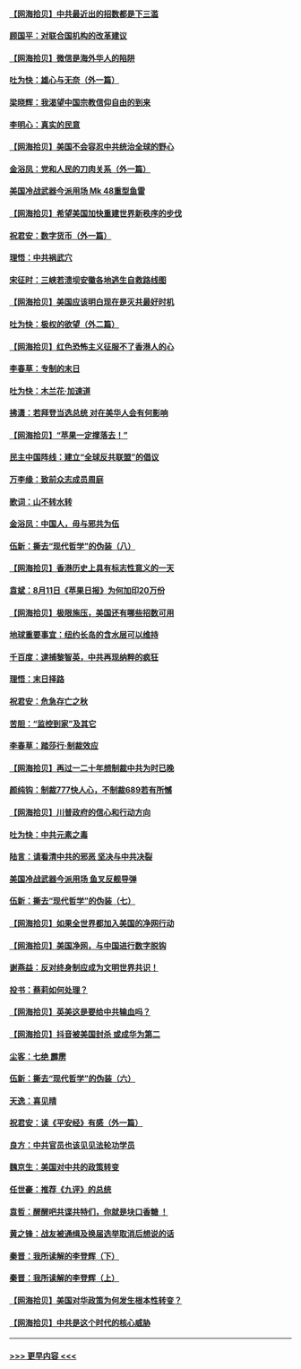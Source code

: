 #### [【网海拾贝】中共最近出的招数都是下三滥](../pages/nsc993/n12341593.md?t=08191151) 
#### [顾国平：对联合国机构的改革建议](../pages/nsc993/n12339928.md?t=08191151) 
#### [【网海拾贝】微信是海外华人的陷阱](../pages/nsc993/n12338868.md?t=08191151) 
#### [吐为快：雄心与无奈（外一篇）](../pages/nsc993/n12338132.md?t=08191151) 
#### [梁晓辉：我渴望中国宗教信仰自由的到来](../pages/nsc993/n12336657.md?t=08191151) 
#### [李明心：真实的民意](../pages/nsc993/n12336089.md?t=08191151) 
#### [【网海拾贝】美国不会容忍中共统治全球的野心](../pages/nsc993/n12336063.md?t=08191151) 
#### [金浴凤：党和人民的刀肉关系（外一篇）](../pages/nsc993/n12335834.md?t=08191151) 
#### [美国冷战武器今派用场 Mk 48重型鱼雷](../pages/nsc993/n12335354.md?t=08191151) 
#### [【网海拾贝】希望美国加快重建世界新秩序的步伐](../pages/nsc993/n12334224.md?t=08191151) 
#### [祝君安：数字货币（外一篇）](../pages/nsc993/n12334186.md?t=08191151) 
#### [理悟：中共祸武穴](../pages/nsc993/n12333962.md?t=08191151) 
#### [宋征时：三峡若溃坝安徽各地逃生自救路线图](../pages/nsc993/n12332450.md?t=08191151) 
#### [【网海拾贝】美国应该明白现在是灭共最好时机](../pages/nsc993/n12332313.md?t=08191151) 
#### [吐为快：极权的欲望（外二篇）](../pages/nsc993/n12332089.md?t=08191151) 
#### [【网海拾贝】红色恐怖主义征服不了香港人的心](../pages/nsc993/n12329296.md?t=08191151) 
#### [李春草：专制的末日](../pages/nsc993/n12329079.md?t=08191151) 
#### [吐为快：木兰花‧加速道](../pages/nsc993/n12327366.md?t=08191151) 
#### [拂潇：若拜登当选总统 对在美华人会有何影响](../pages/nsc993/n12295996.md?t=08191151) 
#### [【网海拾贝】“苹果一定撑落去！”](../pages/nsc993/n12326784.md?t=08191151) 
#### [民主中国阵线：建立“全球反共联盟”的倡议](../pages/nsc993/n12324177.md?t=08191151) 
#### [万李缘：致前众志成员周庭](../pages/nsc993/n12324635.md?t=08191151) 
#### [歌词：山不转水转](../pages/nsc993/n12324599.md?t=08191151) 
#### [金浴凤：中国人，毋与邪共为伍](../pages/nsc993/n12324257.md?t=08191151) 
#### [伍新：撕去“现代哲学”的伪装（八）](../pages/nsc993/n12324188.md?t=08191151) 
#### [【网海拾贝】香港历史上具有标志性意义的一天](../pages/nsc993/n12324021.md?t=08191151) 
#### [袁斌：8月11日《苹果日报》为何加印20万份](../pages/nsc993/n12323955.md?t=08191151) 
#### [【网海拾贝】极限施压，美国还有哪些招数可用](../pages/nsc993/n12322512.md?t=08191151) 
#### [地球重要事宜：纽约长岛的含水层可以维持](../pages/nsc993/n12321844.md?t=08191151) 
#### [千百度：逮捕黎智英，中共再现纳粹的疯狂](../pages/nsc993/n12321777.md?t=08191151) 
#### [理悟：末日择路](../pages/nsc993/n12320812.md?t=08191151) 
#### [祝君安：危急存亡之秋](../pages/nsc993/n12320795.md?t=08191151) 
#### [苦胆：“监控到家”及其它](../pages/nsc993/n12320751.md?t=08191151) 
#### [李春草：踏莎行·制裁效应](../pages/nsc993/n12318290.md?t=08191151) 
#### [【网海拾贝】再过一二十年想制裁中共为时已晚](../pages/nsc993/n12318195.md?t=08191151) 
#### [颜纯钩：制裁777快人心，不制裁689若有所憾](../pages/nsc993/n12316912.md?t=08191151) 
#### [【网海拾贝】川普政府的信心和行动方向](../pages/nsc993/n12316673.md?t=08191151) 
#### [吐为快：中共元素之毒](../pages/nsc993/n12316547.md?t=08191151) 
#### [陆言：请看清中共的邪恶 坚决与中共决裂](../pages/nsc993/n12315784.md?t=08191151) 
#### [美国冷战武器今派用场 鱼叉反舰导弹](../pages/nsc993/n12316258.md?t=08191151) 
#### [伍新：撕去“现代哲学”的伪装（七）](../pages/nsc993/n12315846.md?t=08191151) 
#### [【网海拾贝】如果全世界都加入美国的净网行动](../pages/nsc993/n12315588.md?t=08191151) 
#### [【网海拾贝】美国净网，与中国进行数字脱钩](../pages/nsc993/n12312813.md?t=08191151) 
#### [谢燕益：反对终身制应成为文明世界共识！](../pages/nsc993/n12310465.md?t=08191151) 
#### [投书：蔡莉如何处理？](../pages/nsc993/n12310224.md?t=08191151) 
#### [【网海拾贝】英美这是要给中共输血吗？](../pages/nsc993/n12307646.md?t=08191151) 
#### [【网海拾贝】抖音被美国封杀 或成华为第二](../pages/nsc993/n12305277.md?t=08191151) 
#### [尘客：七绝 霹雳](../pages/nsc993/n12304053.md?t=08191151) 
#### [伍新：撕去“现代哲学”的伪装（六）](../pages/nsc993/n12303243.md?t=08191151) 
#### [天逸：喜见晴](../pages/nsc993/n12303226.md?t=08191151) 
#### [祝君安：读《平安经》有感（外一篇）](../pages/nsc993/n12303170.md?t=08191151) 
#### [良方：中共官员也该见见法轮功学员](../pages/nsc993/n12302985.md?t=08191151) 
#### [魏京生：美国对中共的政策转变](../pages/nsc993/n12302929.md?t=08191151) 
#### [任世豪：推荐《九评》的总统](../pages/nsc993/n12302838.md?t=08191151) 
#### [袁哲：醒醒吧共谍共特们，你就是块口香糖 ！](../pages/nsc993/n12302678.md?t=08191151) 
#### [黄之锋：战友被通缉及换届选举取消后想说的话](../pages/nsc993/n12302681.md?t=08191151) 
#### [秦晋：我所读解的李登辉（下）](../pages/nsc993/n12302171.md?t=08191151) 
#### [秦晋：我所读解的李登辉（上）](../pages/nsc993/n12301979.md?t=08191151) 
#### [【网海拾贝】美国对华政策为何发生根本性转变？](../pages/nsc993/n12302091.md?t=08191151) 
#### [【网海拾贝】中共是这个时代的核心威胁](../pages/nsc993/n12300541.md?t=08191151) 

----
#### [ >>> 更早内容 <<< ](../indexes/nsc993-earlier.md)
